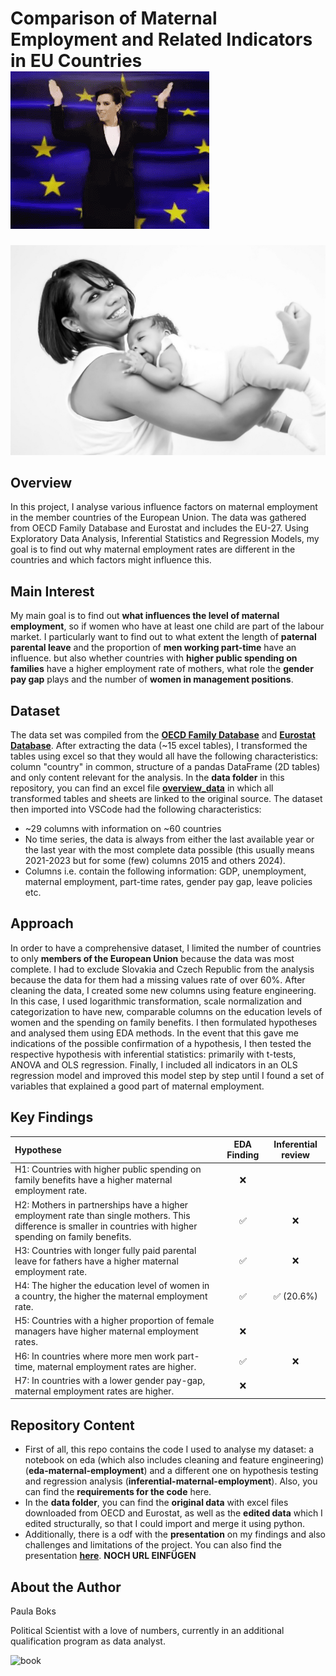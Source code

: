 # Comparison of Maternal Employment and Related Indicators in EU Countries ![woman_eu](images/woman_eu.png)

![mother-951187_1280](images/mama.jpg)

## Overview
In this project, I analyse various influence factors on maternal employment in the member countries of the European Union. The data was gathered from OECD Family Database and Eurostat and includes the EU-27. Using Exploratory Data Analysis, Inferential Statistics and Regression Models, my goal is to find out why maternal employment rates are different in the countries and which factors might influence this.

## Main Interest
My main goal is to find out **what influences the level of maternal employment**, so if women who have at least one child are part of the labour market. I particularly want to find out to what extent the length of **paternal parental leave** and the proportion of **men working part-time** have an influence. but also whether countries with **higher public spending on families** have a higher employment rate of mothers, what role the **gender pay gap** plays and the number of **women in management positions**.

## Dataset
The data set was compiled from the [**OECD Family Database**](https://www.oecd.org/en/data/datasets/oecd-family-database.html) and [**Eurostat Database**](https://ec.europa.eu/eurostat/web/main/data/database). After extracting the data (~15 excel tables), I transformed the tables using excel so that they would all have the following characteristics: column "country" in common, structure of a pandas DataFrame (2D tables) and only content relevant for the analysis. In the **data folder** in this repository, you can find an excel file [**overview_data**](data/overview_data.xlsx) in which all transformed tables and sheets are linked to the original source. The dataset then imported into VSCode had the following characteristics:
- ~29 columns with information on ~60 countries
- No time series, the data is always from either the last available year or the last year with the most complete data possible (this usually means 2021-2023 but for some (few) columns 2015 and others 2024).
- Columns i.e. contain the following information: GDP, unemployment, maternal employment, part-time rates, gender pay gap, leave policies etc.

## Approach
In order to have a comprehensive dataset, I limited the number of countries to only **members of the European Union** because the data was most complete. I had to exclude Slovakia and Czech Republic from the analysis because the data for them had a missing values rate of over 60%.
After cleaning the data, I created some new columns using feature engineering. In this case, I used logarithmic transformation, scale normalization and categorization to have new, comparable columns on the education levels of women and the spending on family benefits.
I then formulated hypotheses and analysed them using EDA methods. In the event that this gave me indications of the possible confirmation of a hypothesis, I then tested the respective hypothesis with inferential statistics: primarily with t-tests, ANOVA and OLS regression.
Finally, I included all indicators in an OLS regression model and improved this model step by step until I found a set of variables that explained a good part of maternal employment.

## Key Findings
| Hypothese    | EDA Finding | Inferential review     |
|:---------|:-------:|:----------:|
| H1: Countries with higher public spending on family benefits have a higher maternal employment rate.    | ❌    |    |
| H2: Mothers in partnerships have a higher employment rate than single mothers. This difference is smaller in countries with higher spending on family benefits.     | ✅    | ❌  |
| H3: Countries with longer fully paid parental leave for fathers have a higher maternal employment rate. | ✅     | ❌  |
| H4: The higher the education level of women in a country, the higher the maternal employment rate.    | ✅     | ✅ (20.6%)   |
| H5: Countries with a higher proportion of female managers have higher maternal employment rates.     | ❌    |   |
| H6: In countries where more men work part-time, maternal employment rates are higher. | ✅     | ❌  |
| H7: In countries with a lower gender pay-gap, maternal employment rates are higher. | ❌    |   |




## Repository Content
- First of all, this repo contains the code I used to analyse my dataset: a notebook on eda (which also includes cleaning and feature engineering) (**eda-maternal-employment**) and a different one on hypothesis testing and regression analysis (**inferential-maternal-employment**). Also, you can find the **requirements for the code** here.
- In the **data folder**, you can find the **original data** with excel files downloaded from OECD and Eurostat, as well as the **edited data** which I edited structurally, so that I could import and merge it using python.
- Additionally, there is a odf with the **presentation** on my findings and also challenges and limitations of the project. You can also find the presentation [**here**]("https://").
**NOCH URL EINFÜGEN**

## About the Author
Paula Boks

Political Scientist with a love of numbers, currently in an additional qualification program as data analyst.

![book](images/book.jpg)